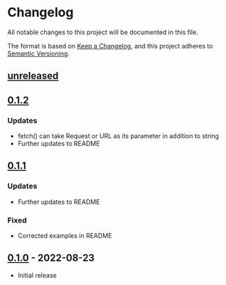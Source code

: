 # Changelog

All notable changes to this project will be documented in this file.

The format is based on [Keep a Changelog](https://keepachangelog.com/en/1.0.0/),
and this project adheres to [Semantic Versioning](https://semver.org/spec/v2.0.0.html).

## [unreleased]

## [0.1.2]

### Updates
- fetch() can take Request or URL as its parameter in addition to string
- Further updates to README 

## [0.1.1]

### Updates
- Further updates to README 

### Fixed
- Corrected examples in README

## [0.1.0] - 2022-08-23

- Initial release

[unreleased]: https://github.com/fastly/js-compute-testing/compare/v0.1.2...HEAD
[0.1.2]: https://github.com/fastly/js-compute-testing/compare/v0.1.1...v0.1.2
[0.1.1]: https://github.com/fastly/js-compute-testing/compare/v0.1.0...v0.1.1
[0.1.0]: https://github.com/fastly/js-compute-testing/releases/tag/v0.1.0
